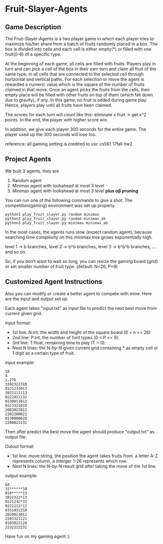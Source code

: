 # Fruit-Slayer-Agents

## Game Description
The Fruit-Slayer-Agents is a two player game in which each player tries to maximize his/her share from a batch of fruits randomly placed in a box. The box is divided into cells and each cell is either empty(\*) or filled with one fruit(0-8) of a specific type.

At the beginning of each game, all cells are filled with fruits. Players play in turn and can pick a cell of the box in their own turn and claim all fruit of the same type, in all cells that are connected to the selected cell through horizontal and vertical paths. For each selection or move the agent is rewarded a numeric value which is the square of the number of fruits claimed in that move. Once an agent picks the fruits from the cells, their empty place will be filled with other fruits on top of them (which fall down due to gravity), if any. In this game, no fruit is added during game play. Hence, players play until all fruits have been claimed.

The scores for each turn will count like this:
eliminate x fruit -> get x^2 points. 
In the end, the player with higher score win.

In addition, we give each player 300 seconds for the entire game. The player used up the 300 seconds will lose too.

reference: all gaming setting is credited to usc cs561 17fall hw2

## Project Agents
We built 3 agents, they are
1. Random agent
2. Minimax agent with lookahead at most 3 level
3. Minimax agent with lookahead at most 3 level **plus αβ pruning**

You can run one of the following commands to give a shot.
The competition(gaming) environment was set up properly.

~~~~
python3 play_fruit_slayer.py random minimax
python3 play_fruit_slayer.py random minimax_ab
python3 play_fruit_slayer.py minimax minimax_ab
~~~~

In the most cases, the agents runs slow (expect random agent), because searching time complexity on this minimax tree grows exponentially high.

level 1 -> b branches, 
level 2 -> b^b branches, 
level 3 -> b^b^b branches, 
... and so on.

So, if you don't want to wait so long, you can resize the gaming board (grid) or set smaller number of fruit type. (default: N=26, P=9)


## Customized Agent Instructions
Also you can modify or create a better agent to compete with mine.
Here are the input and output set up.

Each agent takes "input.txt" as input file to predict the next best move from current given grid.

Input format:
- 1st line: N:int, the width and height of the square board (0 < n <= 26)
- 2nd line: P:int, the number of furit types (0 < P <= 9).
- 3rd line: T:float, remaining time to play (T > 0).
- Next N lines: the N-by-N given current grid containing \* as empty cell or 1 digit as a certain type of fruit.

input example:
~~~~
10
4
1.276
3102322310
0121232013
3021111113
0221031132
0230011012
0323321010
2003022012
2202200021
0130000020
2200022231
~~~~

Then after predict the best move the agent should produce "output.txt" as output file.

Outout format:
- 1st line: move:string, the position the agent takes fruits from. a letter A-Z represents column, a interger 1-26 represents which row.
- Next N lines: the N-by-N result grid after taking the move of the 1st line.

output example:
~~~~
G8
31******10
010*****13
3022322*13
0221232*32
0221111*12
0331031310
2020011012
2203321121
0103022120
2232222231
~~~~

Have fun on my gaming agent :)




